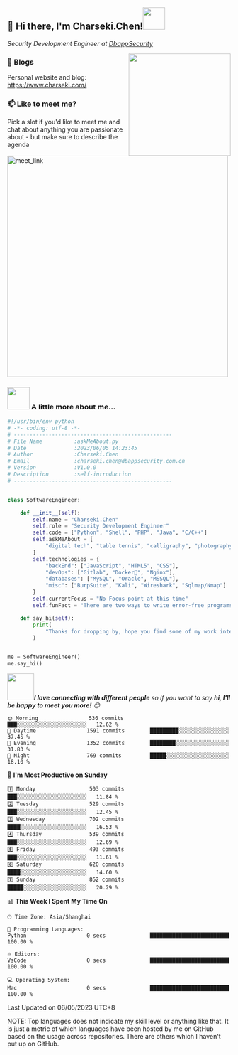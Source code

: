 

<h2>👋 Hi there, I'm Charseki.Chen!<img src="https://media.giphy.com/media/12oufCB0MyZ1Go/giphy.gif" width="50"></h2>
<p><em>Security Development Engineer at <a href="https://www.dbappsecurity.com.cn/">DbappSecurity</a></em></p>

<img align='right' src="https://media.giphy.com/media/M9gbBd9nbDrOTu1Mqx/giphy.gif" width="230">

### 📝 Blogs

Personal website and blog: https://www.charseki.com/

### 📫 Like to meet me?

Pick a slot if you'd like to meet me and chat about anything you are passionate about - but make sure to describe the agenda

<a href="https://calendly.com/charseki/30min" target="_blank"><img width="498" alt="meet_link" src="https://user-images.githubusercontent.com/15426564/144297439-f530f383-e73e-41e0-9914-a9b7d3f432e5.png"></a>

### <img src="https://media.giphy.com/media/VgCDAzcKvsR6OM0uWg/giphy.gif" width="50"> A little more about me...  


```python
#!/usr/bin/env python
# -*- coding: utf-8 -*-
# --------------------------------------------------
# File Name          :askMeAbout.py
# Date               :2023/06/05 14:23:45
# Author             :Charseki.Chen
# Email              :charseki.chen@dbappsecurity.com.cn
# Version            :V1.0.0
# Description        :self-introduction
# --------------------------------------------------


class SoftwareEngineer:

    def __init__(self):
        self.name = "Charseki.Chen"
        self.role = "Security Development Engineer"
        self.code = ["Python", "Shell", "PHP", "Java", "C/C++"]
        self.askMeAbout = [
            "digital tech", "table tennis", "calligraphy", "photography"
        ]
        self.technologies = {
            "backEnd": ["JavaScript", "HTML5", "CSS"],
            "devOps": ["Gitlab", "Docker🐳", "Nginx"],
            "databases": ["MySQL", "Oracle", "MSSQL"],
            "misc": ["BurpSuite", "Kali", "Wireshark", "Sqlmap/Nmap"]
        }
        self.currentFocus = "No Focus point at this time"
        self.funFact = "There are two ways to write error-free programs; only the third one works"

    def say_hi(self):
        print(
            "Thanks for dropping by, hope you find some of my work interesting."
        )


me = SoftwareEngineer()
me.say_hi()

```

<img src="https://media.giphy.com/media/LnQjpWaON8nhr21vNW/giphy.gif" width="60"><em><b>I love connecting with different people</b> so if you want to say <b>hi, I'll be happy to meet you more!</b> 😊</em>

```text
🌞 Morning                536 commits         ███░░░░░░░░░░░░░░░░░░░░░░   12.62 % 
🌆 Daytime                1591 commits        █████████░░░░░░░░░░░░░░░░   37.45 % 
🌃 Evening                1352 commits        ████████░░░░░░░░░░░░░░░░░   31.83 % 
🌙 Night                  769 commits         █████░░░░░░░░░░░░░░░░░░░░   18.10 % 
```
📅 **I'm Most Productive on Sunday** 

```text
1️⃣ Monday                 503 commits         ███░░░░░░░░░░░░░░░░░░░░░░   11.84 % 
2️⃣ Tuesday                529 commits         ███░░░░░░░░░░░░░░░░░░░░░░   12.45 % 
3️⃣ Wednesday              702 commits         ████░░░░░░░░░░░░░░░░░░░░░   16.53 % 
4️⃣ Thursday               539 commits         ███░░░░░░░░░░░░░░░░░░░░░░   12.69 % 
5️⃣ Friday                 493 commits         ███░░░░░░░░░░░░░░░░░░░░░░   11.61 % 
6️⃣ Saturday               620 commits         ████░░░░░░░░░░░░░░░░░░░░░   14.60 % 
7️⃣ Sunday                 862 commits         █████░░░░░░░░░░░░░░░░░░░░   20.29 % 
```


📊 **This Week I Spent My Time On** 

```text
🕑︎ Time Zone: Asia/Shanghai

💬 Programming Languages: 
Python                   0 secs              █████████████████████████   100.00 % 

🔥 Editors: 
VsCode                   0 secs              █████████████████████████   100.00 % 

💻 Operating System: 
Mac                      0 secs              █████████████████████████   100.00 % 
```

Last Updated on 06/05/2023 UTC+8

NOTE: Top languages does not indicate my skill level or anything like that. It is just a metric of which languages have been hosted by me on GitHub based on the usage across repositories. There are others which I haven't put up on GitHub.